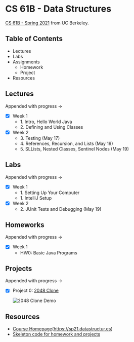 # CS 61B - Data Structures

[CS 61B - Spring 2021](https://sp21.datastructur.es) from UC Berkeley.

## Table of Contents

- Lectures
- Labs
- Assignments
  - Homework
  - Project
- Resources

## Lectures

Appended with progress ->

- [x] Week 1
  - 1\. Intro, Hello World Java
  - 2\. Defining and Using Classes
- [x] Week 2
  - 3\. Testing (May 17) 
  - 4\. References, Recursion, and Lists (May 19) 
  - 5\. SLLists, Nested Classes, Sentinel Nodes (May 19)

## Labs

Appended with progress ->

- [x] Week 1
  - 1\. Setting Up Your Computer
  - 1\. IntelliJ Setup
- [x] Week 2
  - 2\. JUnit Tests and Debugging (May 19)

## Homeworks

Appended with progress ->

- [x] Week 1
  - HW0: Basic Java Programs

## Projects

Appended with progress ->

- [x] Project 0: [2048 Clone](./skeleton-sp21/proj0)

   ![2048 Clone Demo](https://media.giphy.com/media/QmqjrNWBvFXiWwvkBv/giphy.gif)

## Resources

- [Course Homepage]()(https://sp21.datastructur.es)
- [Skeleton code for homework and projects](https://github.com/Berkeley-CS61B/skeleton-sp21.git)
